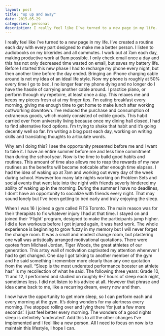 ```yaml
---
layout: post
title: "up up and away"
date: 2015-05-29
categories: personal
description: I really feel like I’ve turned to a new page in my life. 
---
```


I really feel like I’ve turned to a new page in my life. I’ve created a routine each day with every part designed to make me a better person. I listen to audiobooks on my bikerides and all commutes. I work out at 7am each day, making productive work at 9am possible. I only check email once a day and this has not only decreased time wasted on email, but saves my battery life. Before I started this new phase I had to recharge my phone every night, but then another time before the day ended. Bringing an iPhone charging cable around is not my idea of an ideal life style. Now my phone is roughly at 50% every time I go to bed, I no longer fear my phone dying and no longer do I have the hassle of carrying another cable around. I practice piano, or perform through my repetoire, at least once a day. This relaxes me and keeps my pieces fresh at at my finger tips. I’m eating breakfast every morning, giving me enough time to get home to make lunch after working out/working downtown. I’ve reduced the purchase and consumption of extraneous goods, which mainly consisted of edible goods. This habit carried over from university living because once my dining hall closed, I had to find alternative food options. I’m trying to shake that habit and it’s going decently well so far. I’m writing a blog post each day, working on writing skills and translating thoughts to articulate words.

Why am I doing this? I see the opportunity presented before me and I want to take it. I have an entire summer before me and less time commitment than during the school year. Now is the time to build good habits and routines. This amount of time also allows me to reap the rewards of my new routines as the benefits will become noticable after enough time elapses. I had the idea of waking up at 7am and working out every day of the week during school. However too many late nights working on Problem Sets and social events that went late into the night with friends severly hindered my ability of waking up in the morning. During the summer I have no deadlines, I don’t have an opportunity to socialize with friends every night. That may sound lonely but I’ve been getting to bed early and truly enjoying the sleep.

When I was 16 I joined a gym called FITS Toronto. The main reason was for their therapists to fix whatever injury I had at that time. I stayed on and joined their ‘Flight’ program, designed to make the participants jump higher. I did a few workouts before I got injured again, it was hard work. The whole experience is beginning to grow fuzzy in my memory but I will never forget the change room. It was a small and modest change room, but plastering one wall was artistically arranged motivational quotations. There were quotes from Michael Jordan, Tiger Woods, the great athletes of our generation. This artsy wall of motivation captivated my attention whenever I had to get changed. One day I got talking to another member of the gym and he said something I remember more clearly than any one quotation from the wall. “Sleep is the most underated performance booster an athlete has” is my recollection of what he said. The following three years: Grade 10, 11 and 12, I performed and studied on roughly 6-7 hours of sleep each night, sometimes less. I did not listen to his advice at all. However that phrase and idea came back to me, like a recurring dream, every now and then.

I now have the opportunity to get more sleep, so I can perform each and every morning at the gym. It’s doing wonders for my alertness every morning. I’ve stopped rolling over and lying there ‘for just a few more seconds’. I just feel better every morning. The wonders of a good nights sleep is definitely ‘underated’. Add this to all the other changes I’ve implemented and I feel like a new person. All I need to focus on now is to maintain this lifestyle, I hope I can.
